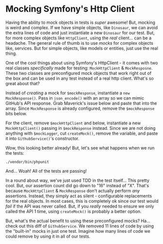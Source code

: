 # Mocking Symfony's Http Client

Having the ability to mock objects in tests is *super* awesome! But, mocking is
weird and complex. If we have simple objects, like `Dinosaur`, we can avoid the
extra lines of code and just instantiate a new `Dinosaur` for our test. But, for
more complex objects like `HttpClient`, using the *real* client... can be a headache.
The general rule of thumb is to use *mocks* for complex objects like, services.
But for simple objects, like models or entities, just use the real thing.

One of the cool things about using Symfony's HttpClient - it comes with two real
classes *specifically* made for testing: `MockHttpClient` & `MockResposne`. These
two classes are preconfigured mock objects that work right out of the box and can be
used in any test instead of a real http client. What's so great about that?

Instead of *creating* a mock for `$mockResponse`, instantiate a `new MockResponse()`.
Pass in `json_encode()` with an array so we can mimic GitHub's API response. Grab
Maverick's issue below and paste that into the array. Since `MockResponse` is already
configured, remove the `$mockResponse` bits below.

For the client, remove `$mockHttpClient` and below, instantiate a new `MockHttpClient()`
passing in `$mockResponse` instead. Since we are not doing anything with `$mockLogger`,
cut `createMock()`, remove the variable, and paste it into `GithubService()`'s
constructor.

Wow, this looking better already! But, let's see what happens when we run the tests:

```terminal
./vendor/bin/phpunit
```

And... Woah! All of the tests are passing!

In a round about way, we've just used TDD in the test itself... This pretty cool.
But, our assertion count did go down to "16" instead of "X". That's because
`MockHttpClient` & `MockResponse` don't actually perform *any* assertions. Instead,
they simply act as silent - configurable replacements for the real objects. In most
cases, this is completely ok since our test would *fail* if the API was never called.
But, if you *really* needed to ensure we only called the API 1 time, using `createMock()`
is probably a better option.

But, what's the actual benefit to using these preconfigured mocks? Ha... check out
this diff of `GithubService`. We removed 11 lines of code by using the "built-in" 
mocks in just one test. Imagine how many lines of code we could remove by using 
it in all of our tests.
